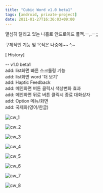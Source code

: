 ```yaml
---
title: "Cubic Word v1.0 beta1"
tags: [android, private-project]
date: 2011-01-27T16:36:03+09:00
---
```


열심히 달리고 있는 나홀로 안드로이드 플젝.ㅡ,.ㅡ;;  
  
구체적인 기능 및 목적은 나중에~~ ^.~

[ History]  
  
-- v1.0 beta1  
add: list화면 빠른 스크롤링 기능  
add: list화면 word '더 보기'  
add: Haptic Feedback  
add: 메인화면 버튼 클릭시 색상변화 효과  
add: 메인화면 뒤로 버튼 클릭시 종료 대화상자  
add: Option 메뉴/화면  
add: 국제화(영어/한글)
  

![cw_1](../assets/images/2011-01-27-201101270220.jpg)
  
![cw_2](../assets/images/2011-01-27-201101271630.jpg)
  
![cw_3](../assets/images/2011-01-27-201101271631.jpg)
  
![cw_4](../assets/images/2011-01-27-201101271632.jpg)
  
![cw_5](../assets/images/2011-01-27-201101060930.jpg)
  
![cw_6](../assets/images/2011-01-27-201101060931.jpg)
  
![cw_7](../assets/images/2011-01-27-201101060935.jpg)
  
![cw_8](../assets/images/2011-01-27-201012131621.jpg)
